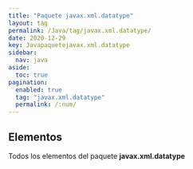 ```yaml
---
title: "Paquete javax.xml.datatype"
layout: tag
permalink: /Java/tag/javax.xml.datatype/
date: 2020-12-29
key: Javapaquetejavax.xml.datatype
sidebar: 
  nav: java
aside: 
  toc: true
pagination: 
  enabled: true
  tag: "javax.xml.datatype"
  permalink: /:num/
---
```


<h2>Elementos</h2>
Todos los elementos del paquete <strong>javax.xml.datatype</strong>
